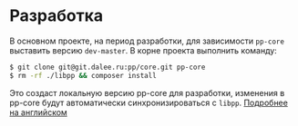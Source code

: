 # Разработка

В основном проекте, на период разработки, для зависимости `pp-core` выставить версию `dev-master`.
В корне проекта выполнить команду:
```bash
$ git clone git@git.dalee.ru:pp/core.git pp-core
$ rm -rf ./libpp && composer install
```

Это создаст локальную версию pp-core для разработки, изменения в pp-core будут автоматически синхронизироваться с `libpp`.
[Подробнее на английском](https://carlosbuenosvinos.com/working-at-the-same-time-in-a-project-and-its-dependencies-composer-and-path-type-repository/)
